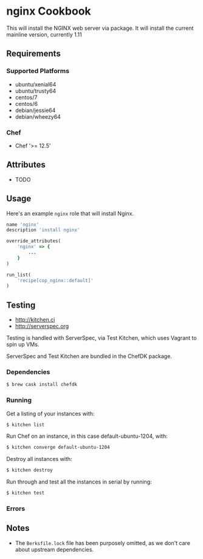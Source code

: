 # nginx Cookbook
This will install the NGINX web server via package. It will install the current
mainline version, currently 1.11

## Requirements
### Supported Platforms
* ubuntu/xenial64
* ubuntu/trusty64
* centos/7
* centos/6
* debian/jessie64
* debian/wheezy64

### Chef
- Chef '>= 12.5'

## Attributes
- TODO

## Usage
Here's an example `nginx` role that will install Nginx.

```ruby
name 'nginx'
description 'install nginx'

override_attributes(
    'nginx' => {
        ...
    }
)

run_list(
    'recipe[cop_nginx::default]'
)
```

## Testing
* http://kitchen.ci
* http://serverspec.org

Testing is handled with ServerSpec, via Test Kitchen, which uses Vagrant to spin up VMs.

ServerSpec and Test Kitchen are bundled in the ChefDK package.

### Dependencies
```bash
$ brew cask install chefdk
```

### Running
Get a listing of your instances with:

```bash
$ kitchen list
```

Run Chef on an instance, in this case default-ubuntu-1204, with:

```bash
$ kitchen converge default-ubuntu-1204
```

Destroy all instances with:

```bash
$ kitchen destroy
```

Run through and test all the instances in serial by running:

```bash
$ kitchen test
```

### Errors

## Notes
* The `Berksfile.lock` file has been purposely omitted, as we don't care about upstream dependencies.
